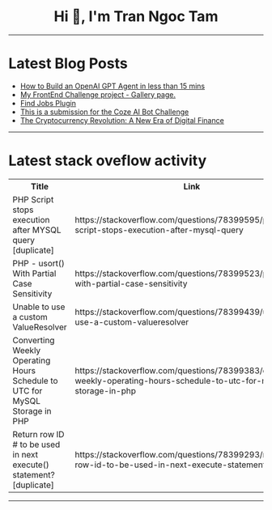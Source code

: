 <h1 align="center">Hi 👋, I'm Tran Ngoc Tam</h1>

---

# Latest Blog Posts 
<!-- BLOG-POST-LIST:START -->
- [How to Build an OpenAI GPT Agent in less than 15 mins](https://dev.to/vishalmysore/how-to-build-an-openai-gpt-agent-in-less-than-15-mins-1npg)
- [My FrontEnd Challenge project - Gallery page.](https://dev.to/chetachukwu025/my-frontend-challenge-project-gallery-page-557e)
- [Find Jobs Plugin](https://dev.to/jasmin/find-jobs-plugin-56e9)
- [This is a submission for the Coze AI Bot Challenge](https://dev.to/zeroxdesignx/this-is-a-submission-for-the-coze-ai-bot-challenge-208)
- [The Cryptocurrency Revolution: A New Era of Digital Finance](https://dev.to/heather138/the-cryptocurrency-revolution-a-new-era-of-digital-finance-3ifa)
<!-- BLOG-POST-LIST:END -->

---

# Latest stack oveflow activity
<table>
  <tr><th>Title</th><th>Link</th></tr>
  <!-- STACKOVERFLOW:START --><tr><td>PHP Script stops execution after MYSQL query [duplicate]</td><td>https://stackoverflow.com/questions/78399595/php-script-stops-execution-after-mysql-query</td></tr><tr><td>PHP - usort&lpar;&rpar; With Partial Case Sensitivity</td><td>https://stackoverflow.com/questions/78399523/php-usort-with-partial-case-sensitivity</td></tr><tr><td>Unable to use a custom ValueResolver</td><td>https://stackoverflow.com/questions/78399439/unable-to-use-a-custom-valueresolver</td></tr><tr><td>Converting Weekly Operating Hours Schedule to UTC for MySQL Storage in PHP</td><td>https://stackoverflow.com/questions/78399383/converting-weekly-operating-hours-schedule-to-utc-for-mysql-storage-in-php</td></tr><tr><td>Return row ID # to be used in next execute&lpar;&rpar; statement? [duplicate]</td><td>https://stackoverflow.com/questions/78399293/return-row-id-to-be-used-in-next-execute-statement</td></tr><!-- STACKOVERFLOW:END -->
</table>

---


